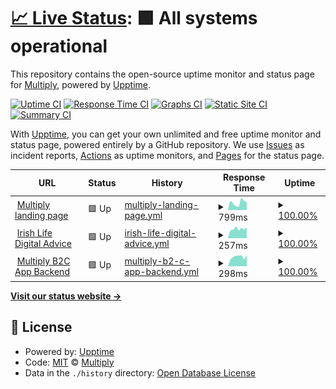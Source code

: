 # [📈 Live Status](https://status.multiply.ai): <!--live status--> **🟩 All systems operational**

This repository contains the open-source uptime monitor and status page for [Multiply](https://status.multiply.ai), powered by [Upptime](https://github.com/upptime/upptime).

[![Uptime CI](https://github.com/multiply-ai/multiply-status-page/workflows/Uptime%20CI/badge.svg)](https://github.com/multiply-ai/multiply-status-page/actions?query=workflow%3A%22Uptime+CI%22)
[![Response Time CI](https://github.com/multiply-ai/multiply-status-page/workflows/Response%20Time%20CI/badge.svg)](https://github.com/multiply-ai/multiply-status-page/actions?query=workflow%3A%22Response+Time+CI%22)
[![Graphs CI](https://github.com/multiply-ai/multiply-status-page/workflows/Graphs%20CI/badge.svg)](https://github.com/multiply-ai/multiply-status-page/actions?query=workflow%3A%22Graphs+CI%22)
[![Static Site CI](https://github.com/multiply-ai/multiply-status-page/workflows/Static%20Site%20CI/badge.svg)](https://github.com/multiply-ai/multiply-status-page/actions?query=workflow%3A%22Static+Site+CI%22)
[![Summary CI](https://github.com/multiply-ai/multiply-status-page/workflows/Summary%20CI/badge.svg)](https://github.com/multiply-ai/multiply-status-page/actions?query=workflow%3A%22Summary+CI%22)

With [Upptime](https://upptime.js.org), you can get your own unlimited and free uptime monitor and status page, powered entirely by a GitHub repository. We use [Issues](https://github.com/multiply-ai/multiply-status-page/issues) as incident reports, [Actions](https://github.com/multiply-ai/multiply-status-page/actions) as uptime monitors, and [Pages](https://status.multiply.ai) for the status page.

<!--start: status pages-->
<!-- This summary is generated by Upptime (https://github.com/upptime/upptime) -->
<!-- Do not edit this manually, your changes will be overwritten -->
<!-- prettier-ignore -->
| URL | Status | History | Response Time | Uptime |
| --- | ------ | ------- | ------------- | ------ |
| <img alt="" src="https://icons.duckduckgo.com/ip3/multiply.ai.ico" height="13"> [Multiply landing page](https://multiply.ai) | 🟩 Up | [multiply-landing-page.yml](https://github.com/multiply-ai/multiply-status-page/commits/HEAD/history/multiply-landing-page.yml) | <details><summary><img alt="Response time graph" src="./graphs/multiply-landing-page/response-time-week.png" height="20"> 799ms</summary><br><a href="https://status.multiply.ai/history/multiply-landing-page"><img alt="Response time 726" src="https://img.shields.io/endpoint?url=https%3A%2F%2Fraw.githubusercontent.com%2Fmultiply-ai%2Fmultiply-status-page%2FHEAD%2Fapi%2Fmultiply-landing-page%2Fresponse-time.json"></a><br><a href="https://status.multiply.ai/history/multiply-landing-page"><img alt="24-hour response time 851" src="https://img.shields.io/endpoint?url=https%3A%2F%2Fraw.githubusercontent.com%2Fmultiply-ai%2Fmultiply-status-page%2FHEAD%2Fapi%2Fmultiply-landing-page%2Fresponse-time-day.json"></a><br><a href="https://status.multiply.ai/history/multiply-landing-page"><img alt="7-day response time 799" src="https://img.shields.io/endpoint?url=https%3A%2F%2Fraw.githubusercontent.com%2Fmultiply-ai%2Fmultiply-status-page%2FHEAD%2Fapi%2Fmultiply-landing-page%2Fresponse-time-week.json"></a><br><a href="https://status.multiply.ai/history/multiply-landing-page"><img alt="30-day response time 801" src="https://img.shields.io/endpoint?url=https%3A%2F%2Fraw.githubusercontent.com%2Fmultiply-ai%2Fmultiply-status-page%2FHEAD%2Fapi%2Fmultiply-landing-page%2Fresponse-time-month.json"></a><br><a href="https://status.multiply.ai/history/multiply-landing-page"><img alt="1-year response time 726" src="https://img.shields.io/endpoint?url=https%3A%2F%2Fraw.githubusercontent.com%2Fmultiply-ai%2Fmultiply-status-page%2FHEAD%2Fapi%2Fmultiply-landing-page%2Fresponse-time-year.json"></a></details> | <details><summary><a href="https://status.multiply.ai/history/multiply-landing-page">100.00%</a></summary><a href="https://status.multiply.ai/history/multiply-landing-page"><img alt="All-time uptime 100.00%" src="https://img.shields.io/endpoint?url=https%3A%2F%2Fraw.githubusercontent.com%2Fmultiply-ai%2Fmultiply-status-page%2FHEAD%2Fapi%2Fmultiply-landing-page%2Fuptime.json"></a><br><a href="https://status.multiply.ai/history/multiply-landing-page"><img alt="24-hour uptime 100.00%" src="https://img.shields.io/endpoint?url=https%3A%2F%2Fraw.githubusercontent.com%2Fmultiply-ai%2Fmultiply-status-page%2FHEAD%2Fapi%2Fmultiply-landing-page%2Fuptime-day.json"></a><br><a href="https://status.multiply.ai/history/multiply-landing-page"><img alt="7-day uptime 100.00%" src="https://img.shields.io/endpoint?url=https%3A%2F%2Fraw.githubusercontent.com%2Fmultiply-ai%2Fmultiply-status-page%2FHEAD%2Fapi%2Fmultiply-landing-page%2Fuptime-week.json"></a><br><a href="https://status.multiply.ai/history/multiply-landing-page"><img alt="30-day uptime 100.00%" src="https://img.shields.io/endpoint?url=https%3A%2F%2Fraw.githubusercontent.com%2Fmultiply-ai%2Fmultiply-status-page%2FHEAD%2Fapi%2Fmultiply-landing-page%2Fuptime-month.json"></a><br><a href="https://status.multiply.ai/history/multiply-landing-page"><img alt="1-year uptime 100.00%" src="https://img.shields.io/endpoint?url=https%3A%2F%2Fraw.githubusercontent.com%2Fmultiply-ai%2Fmultiply-status-page%2FHEAD%2Fapi%2Fmultiply-landing-page%2Fuptime-year.json"></a></details>
| <img alt="" src="https://icons.duckduckgo.com/ip3/digital-financial-advice.irishlife.ie.ico" height="13"> [Irish Life Digital Advice](https://digital-financial-advice.irishlife.ie) | 🟩 Up | [irish-life-digital-advice.yml](https://github.com/multiply-ai/multiply-status-page/commits/HEAD/history/irish-life-digital-advice.yml) | <details><summary><img alt="Response time graph" src="./graphs/irish-life-digital-advice/response-time-week.png" height="20"> 257ms</summary><br><a href="https://status.multiply.ai/history/irish-life-digital-advice"><img alt="Response time 260" src="https://img.shields.io/endpoint?url=https%3A%2F%2Fraw.githubusercontent.com%2Fmultiply-ai%2Fmultiply-status-page%2FHEAD%2Fapi%2Firish-life-digital-advice%2Fresponse-time.json"></a><br><a href="https://status.multiply.ai/history/irish-life-digital-advice"><img alt="24-hour response time 304" src="https://img.shields.io/endpoint?url=https%3A%2F%2Fraw.githubusercontent.com%2Fmultiply-ai%2Fmultiply-status-page%2FHEAD%2Fapi%2Firish-life-digital-advice%2Fresponse-time-day.json"></a><br><a href="https://status.multiply.ai/history/irish-life-digital-advice"><img alt="7-day response time 257" src="https://img.shields.io/endpoint?url=https%3A%2F%2Fraw.githubusercontent.com%2Fmultiply-ai%2Fmultiply-status-page%2FHEAD%2Fapi%2Firish-life-digital-advice%2Fresponse-time-week.json"></a><br><a href="https://status.multiply.ai/history/irish-life-digital-advice"><img alt="30-day response time 246" src="https://img.shields.io/endpoint?url=https%3A%2F%2Fraw.githubusercontent.com%2Fmultiply-ai%2Fmultiply-status-page%2FHEAD%2Fapi%2Firish-life-digital-advice%2Fresponse-time-month.json"></a><br><a href="https://status.multiply.ai/history/irish-life-digital-advice"><img alt="1-year response time 260" src="https://img.shields.io/endpoint?url=https%3A%2F%2Fraw.githubusercontent.com%2Fmultiply-ai%2Fmultiply-status-page%2FHEAD%2Fapi%2Firish-life-digital-advice%2Fresponse-time-year.json"></a></details> | <details><summary><a href="https://status.multiply.ai/history/irish-life-digital-advice">100.00%</a></summary><a href="https://status.multiply.ai/history/irish-life-digital-advice"><img alt="All-time uptime 100.00%" src="https://img.shields.io/endpoint?url=https%3A%2F%2Fraw.githubusercontent.com%2Fmultiply-ai%2Fmultiply-status-page%2FHEAD%2Fapi%2Firish-life-digital-advice%2Fuptime.json"></a><br><a href="https://status.multiply.ai/history/irish-life-digital-advice"><img alt="24-hour uptime 100.00%" src="https://img.shields.io/endpoint?url=https%3A%2F%2Fraw.githubusercontent.com%2Fmultiply-ai%2Fmultiply-status-page%2FHEAD%2Fapi%2Firish-life-digital-advice%2Fuptime-day.json"></a><br><a href="https://status.multiply.ai/history/irish-life-digital-advice"><img alt="7-day uptime 100.00%" src="https://img.shields.io/endpoint?url=https%3A%2F%2Fraw.githubusercontent.com%2Fmultiply-ai%2Fmultiply-status-page%2FHEAD%2Fapi%2Firish-life-digital-advice%2Fuptime-week.json"></a><br><a href="https://status.multiply.ai/history/irish-life-digital-advice"><img alt="30-day uptime 100.00%" src="https://img.shields.io/endpoint?url=https%3A%2F%2Fraw.githubusercontent.com%2Fmultiply-ai%2Fmultiply-status-page%2FHEAD%2Fapi%2Firish-life-digital-advice%2Fuptime-month.json"></a><br><a href="https://status.multiply.ai/history/irish-life-digital-advice"><img alt="1-year uptime 100.00%" src="https://img.shields.io/endpoint?url=https%3A%2F%2Fraw.githubusercontent.com%2Fmultiply-ai%2Fmultiply-status-page%2FHEAD%2Fapi%2Firish-life-digital-advice%2Fuptime-year.json"></a></details>
| <img alt="" src="https://icons.duckduckgo.com/ip3/user.multiply.ai.ico" height="13"> [Multiply B2C App Backend](https://user.multiply.ai/api/health/) | 🟩 Up | [multiply-b2-c-app-backend.yml](https://github.com/multiply-ai/multiply-status-page/commits/HEAD/history/multiply-b2-c-app-backend.yml) | <details><summary><img alt="Response time graph" src="./graphs/multiply-b2-c-app-backend/response-time-week.png" height="20"> 298ms</summary><br><a href="https://status.multiply.ai/history/multiply-b2-c-app-backend"><img alt="Response time 690" src="https://img.shields.io/endpoint?url=https%3A%2F%2Fraw.githubusercontent.com%2Fmultiply-ai%2Fmultiply-status-page%2FHEAD%2Fapi%2Fmultiply-b2-c-app-backend%2Fresponse-time.json"></a><br><a href="https://status.multiply.ai/history/multiply-b2-c-app-backend"><img alt="24-hour response time 356" src="https://img.shields.io/endpoint?url=https%3A%2F%2Fraw.githubusercontent.com%2Fmultiply-ai%2Fmultiply-status-page%2FHEAD%2Fapi%2Fmultiply-b2-c-app-backend%2Fresponse-time-day.json"></a><br><a href="https://status.multiply.ai/history/multiply-b2-c-app-backend"><img alt="7-day response time 298" src="https://img.shields.io/endpoint?url=https%3A%2F%2Fraw.githubusercontent.com%2Fmultiply-ai%2Fmultiply-status-page%2FHEAD%2Fapi%2Fmultiply-b2-c-app-backend%2Fresponse-time-week.json"></a><br><a href="https://status.multiply.ai/history/multiply-b2-c-app-backend"><img alt="30-day response time 676" src="https://img.shields.io/endpoint?url=https%3A%2F%2Fraw.githubusercontent.com%2Fmultiply-ai%2Fmultiply-status-page%2FHEAD%2Fapi%2Fmultiply-b2-c-app-backend%2Fresponse-time-month.json"></a><br><a href="https://status.multiply.ai/history/multiply-b2-c-app-backend"><img alt="1-year response time 690" src="https://img.shields.io/endpoint?url=https%3A%2F%2Fraw.githubusercontent.com%2Fmultiply-ai%2Fmultiply-status-page%2FHEAD%2Fapi%2Fmultiply-b2-c-app-backend%2Fresponse-time-year.json"></a></details> | <details><summary><a href="https://status.multiply.ai/history/multiply-b2-c-app-backend">100.00%</a></summary><a href="https://status.multiply.ai/history/multiply-b2-c-app-backend"><img alt="All-time uptime 100.00%" src="https://img.shields.io/endpoint?url=https%3A%2F%2Fraw.githubusercontent.com%2Fmultiply-ai%2Fmultiply-status-page%2FHEAD%2Fapi%2Fmultiply-b2-c-app-backend%2Fuptime.json"></a><br><a href="https://status.multiply.ai/history/multiply-b2-c-app-backend"><img alt="24-hour uptime 100.00%" src="https://img.shields.io/endpoint?url=https%3A%2F%2Fraw.githubusercontent.com%2Fmultiply-ai%2Fmultiply-status-page%2FHEAD%2Fapi%2Fmultiply-b2-c-app-backend%2Fuptime-day.json"></a><br><a href="https://status.multiply.ai/history/multiply-b2-c-app-backend"><img alt="7-day uptime 100.00%" src="https://img.shields.io/endpoint?url=https%3A%2F%2Fraw.githubusercontent.com%2Fmultiply-ai%2Fmultiply-status-page%2FHEAD%2Fapi%2Fmultiply-b2-c-app-backend%2Fuptime-week.json"></a><br><a href="https://status.multiply.ai/history/multiply-b2-c-app-backend"><img alt="30-day uptime 100.00%" src="https://img.shields.io/endpoint?url=https%3A%2F%2Fraw.githubusercontent.com%2Fmultiply-ai%2Fmultiply-status-page%2FHEAD%2Fapi%2Fmultiply-b2-c-app-backend%2Fuptime-month.json"></a><br><a href="https://status.multiply.ai/history/multiply-b2-c-app-backend"><img alt="1-year uptime 100.00%" src="https://img.shields.io/endpoint?url=https%3A%2F%2Fraw.githubusercontent.com%2Fmultiply-ai%2Fmultiply-status-page%2FHEAD%2Fapi%2Fmultiply-b2-c-app-backend%2Fuptime-year.json"></a></details>

<!--end: status pages-->

[**Visit our status website →**](https://status.multiply.ai)

## 📄 License

- Powered by: [Upptime](https://github.com/upptime/upptime)
- Code: [MIT](./LICENSE) © [Multiply](https://status.multiply.ai)
- Data in the `./history` directory: [Open Database License](https://opendatacommons.org/licenses/odbl/1-0/)
